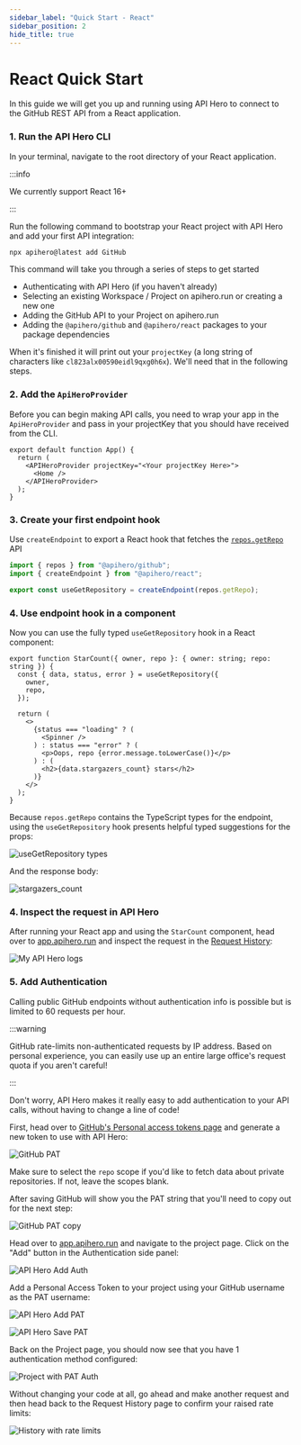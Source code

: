 ```yaml
---
sidebar_label: "Quick Start - React"
sidebar_position: 2
hide_title: true
---
```


# React Quick Start

In this guide we will get you up and running using API Hero to connect to the GitHub REST API from a React application.

### 1. Run the API Hero CLI

In your terminal, navigate to the root directory of your React application.

:::info

We currently support React 16+

:::

Run the following command to bootstrap your React project with API Hero and add your first API integration:

```zsh
npx apihero@latest add GitHub
```

This command will take you through a series of steps to get started

- Authenticating with API Hero (if you haven't already)
- Selecting an existing Workspace / Project on apihero.run or creating a new one
- Adding the GitHub API to your Project on apihero.run
- Adding the `@apihero/github` and `@apihero/react` packages to your package dependencies

When it's finished it will print out your `projectKey` (a long string of characters like `cl823alx00590eidl9qxg0h6x`). We'll need that in the following steps.

### 2. Add the `ApiHeroProvider`

Before you can begin making API calls, you need to wrap your app in the `ApiHeroProvider` and pass in your projectKey that you should have received from the CLI.

```tsx
export default function App() {
  return (
    <APIHeroProvider projectKey="<Your projectKey Here>">
      <Home />
    </APIHeroProvider>
  );
}
```

### 3. Create your first endpoint hook

Use `createEndpoint` to export a React hook that fetches the [`repos.getRepo`](https://docs.github.com/en/rest/repos/repos#get-a-repository) API

```ts
import { repos } from "@apihero/github";
import { createEndpoint } from "@apihero/react";

export const useGetRepository = createEndpoint(repos.getRepo);
```

### 4. Use endpoint hook in a component

Now you can use the fully typed `useGetRepository` hook in a React component:

```tsx
export function StarCount({ owner, repo }: { owner: string; repo: string }) {
  const { data, status, error } = useGetRepository({
    owner,
    repo,
  });

  return (
    <>
      {status === "loading" ? (
        <Spinner />
      ) : status === "error" ? (
        <p>Oops, repo {error.message.toLowerCase()}</p>
      ) : (
        <h2>{data.stargazers_count} stars</h2>
      )}
    </>
  );
}
```

Because `repos.getRepo` contains the TypeScript types for the endpoint, using the `useGetRepository` hook presents helpful typed suggestions for the props:

![useGetRepository types](/img/react/useGetRepositoryTypes.png)

And the response body:

![stargazers_count](/img/react/stargazers_count.png)

### 4. Inspect the request in API Hero

After running your React app and using the `StarCount` component, head over to [app.apihero.run](app.apihero.run) and inspect the request in the [Request History](/features/request-history):

![My API Hero logs](/img/nodeLogs.png)

### 5. Add Authentication

Calling public GitHub endpoints without authentication info is possible but is limited to 60 requests per hour.

:::warning

GitHub rate-limits non-authenticated requests by IP address. Based on personal experience, you can easily use up an entire large office's request quota if you aren't careful!

:::

Don't worry, API Hero makes it really easy to add authentication to your API calls, without having to change a line of code!

First, head over to [GitHub's Personal access tokens page](https://github.com/settings/tokens) and generate a new token to use with API Hero:

![GitHub PAT](/img/authentication/githubPAT.png)

Make sure to select the `repo` scope if you'd like to fetch data about private repositories. If not, leave the scopes blank.

After saving GitHub will show you the PAT string that you'll need to copy out for the next step:

![GitHub PAT copy](/img/authentication/githubPATcopy.png)

Head over to [app.apihero.run](app.apihero.run) and navigate to the project page. Click on the "Add" button in the Authentication side panel:

![API Hero Add Auth](/img/authentication/addAuth.png)

Add a Personal Access Token to your project using your GitHub username as the PAT username:

![API Hero Add PAT](/img/authentication/githubPATadd.png)

![API Hero Save PAT](/img/authentication/githubPATsave.png)

Back on the Project page, you should now see that you have 1 authentication method configured:

![Project with PAT Auth](/img/authentication/projectWithAuth.png)

Without changing your code at all, go ahead and make another request and then head back to the Request History page to confirm your raised rate limits:

![History with rate limits](/img/authentication/historyWithRateLimits.png)
